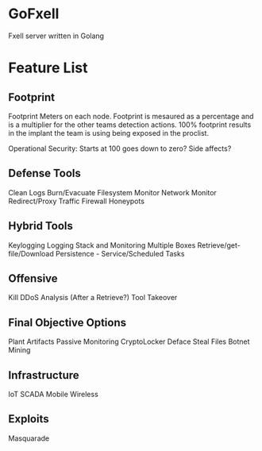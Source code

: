 # GoFxell
Fxell server written in Golang

# Feature List
## Footprint
Footprint Meters on each node. Footprint is mesaured as a percentage and is a multiplier
for the other teams detection actions. 100% footprint results in the implant the team is using being exposed in the proclist.

Operational Security: Starts at 100 goes down to zero? Side affects?


## Defense Tools
Clean Logs
Burn/Evacuate
Filesystem Monitor
Network Monitor
Redirect/Proxy Traffic
Firewall
Honeypots

## Hybrid Tools
Keylogging
Logging Stack and Monitoring Multiple Boxes
Retrieve/get-file/Download
Persistence - Service/Scheduled Tasks

## Offensive
Kill
DDoS
Analysis (After a Retrieve?)
Tool Takeover

## Final Objective Options
Plant Artifacts
Passive Monitoring
CryptoLocker
Deface
Steal Files
Botnet Mining

## Infrastructure
IoT
SCADA
Mobile
Wireless

## Exploits
Masquarade
